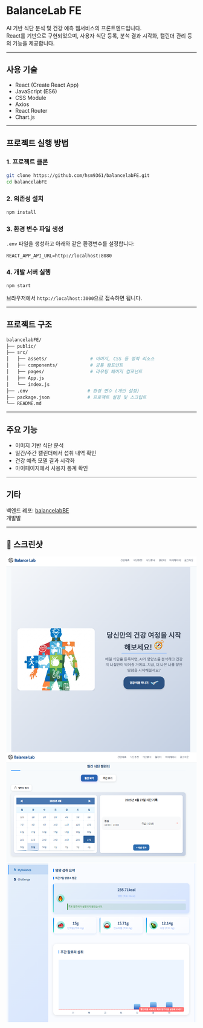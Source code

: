 # BalanceLab FE

AI 기반 식단 분석 및 건강 예측 웹서비스의 프론트엔드입니다.  
React를 기반으로 구현되었으며, 사용자 식단 등록, 분석 결과 시각화, 캘린더 관리 등의 기능을 제공합니다.

---

##  사용 기술

- React (Create React App)
- JavaScript (ES6)
- CSS Module
- Axios
- React Router
- Chart.js

---

##  프로젝트 실행 방법

### 1. 프로젝트 클론

```bash
git clone https://github.com/hsm9361/balancelabFE.git
cd balancelabFE
```

### 2. 의존성 설치

```bash
npm install
```

### 3. 환경 변수 파일 생성

`.env` 파일을 생성하고 아래와 같은 환경변수를 설정합니다:

```env
REACT_APP_API_URL=http://localhost:8080
```


### 4. 개발 서버 실행

```bash
npm start
```

브라우저에서 `http://localhost:3000`으로 접속하면 됩니다.

---

##  프로젝트 구조

```bash
balancelabFE/
├── public/
├── src/
│   ├── assets/                # 이미지, CSS 등 정적 리소스
│   ├── components/            # 공통 컴포넌트
│   ├── pages/                 # 라우팅 페이지 컴포넌트
│   ├── App.js
│   └── index.js
├── .env                      # 환경 변수 (개인 설정)
├── package.json              # 프로젝트 설정 및 스크립트
└── README.md
```

---

##  주요 기능

- 이미지 기반 식단 분석
- 일간/주간 캘린더에서 섭취 내역 확인
- 건강 예측 모델 결과 시각화
- 마이페이지에서 사용자 통계 확인

---

##  기타

백엔드 레포: [balancelabBE](https://github.com/hsm9361/balancelabBE)  
개발발

---

## 📸 스크린샷
![alt text](image.png)
![alt text](image-1.png)
![alt text](image-2.png)